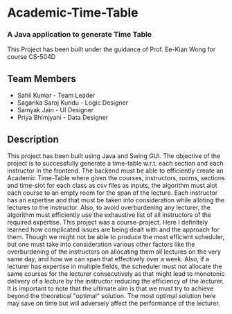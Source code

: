# Academic-Time-Table
<h3>A Java application to generate Time Table</h3>
This Project has been built under the guidance of Prof. Ee-Kian Wong for course CS-504D
<h2>Team Members</h2>
<ul>
  <li>Sahil Kumar - Team Leader</li>
  <li>Sagarika Saroj Kundu - Logic Designer</li>
  <li>Samyak Jain - UI Designer</li>
  <li>Priya Bhimjyani - Data Designer</li>
</ul>

<h2>Description</h2>
<p>
This project has been built using Java and Swing GUI. The objective of the project is to successfully generate a time-table w.r.t. each section and each instructor in the frontend. The backend must be able to efficiently create an Academic Time-Table where given the courses, instructors, rooms, sections and time-slot for each class as csv files as inputs, the algorithm must alot each course to an empty room for the span of the lecture. Each instructor has an expertise and that must be taken into consideration while alloting the lectures to the instructor. Also, to avoid overburdening any lecturer, the algorithm must efficiently use the exhaustive list of all instructors of the required expertise. This project was a course-project. Here I definitely learned how complicated issues are being dealt with and the approach for them. Though we might not be able to produce the most efficient scheduler, but one must take into consideration various other factors like the overburdening of the instructors on allocating them all lectures on the very same day, and how we can span that effectively over a week. Also, if a lecturer has expertise in multiple fields, the scheduler must not allocate the same courses for the lecturer consecutively as that might lead to monotonic delivery of a lecture by the instructor reducing the efficiency of the lecturer. It is important to note that the ultimate aim is that we must try to achieve beyond the theoretical "optimal" solution. The most optimal solution here may save on time but will adversely affect the performance of the lecturer.
</p>
